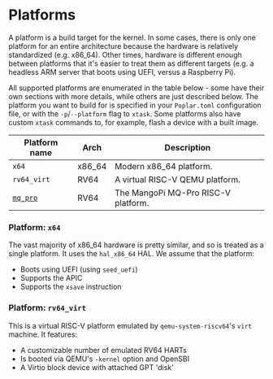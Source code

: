 # Platforms
A platform is a build target for the kernel. In some cases, there is only one platform for an entire architecture because the hardware is relatively standardized (e.g. x86_64).
Other times, hardware is different enough between platforms that it's easier to treat them as different targets (e.g. a headless ARM server that boots using UEFI, versus a
Raspberry Pi).

All supported platforms are enumerated in the table below - some have their own sections with more details, while others are just described below. The platform you want to
build for is specified in your `Poplar.toml` configuration file, or with the `-p`/`--platform` flag to `xtask`. Some platforms also have custom `xtask` commands to, for
example, flash a device with a built image.

| Platform name                    | Arch    | Description                             |
|----------------------------------|---------|-----------------------------------------|
| `x64`                            | x86_64  | Modern x86_64 platform.                 |
| `rv64_virt`                      | RV64    | A virtual RISC-V QEMU platform.         |
| [`mq_pro`](./mqpro.md)           | RV64    | The MangoPi MQ-Pro RISC-V platform.     |

### Platform: `x64`
The vast majority of x86_64 hardware is pretty similar, and so is treated as a single platform. It uses the `hal_x86_64` HAL. We assume that the platform:
- Boots using UEFI (using `seed_uefi`)
- Supports the APIC
- Supports the `xsave` instruction

### Platform: `rv64_virt`
This is a virtual RISC-V platform emulated by `qemu-system-riscv64`'s `virt` machine. It features:
- A customizable number of emulated RV64 HARTs
- Is booted via QEMU's `-kernel` option and OpenSBI
- A Virtio block device with attached GPT 'disk'
